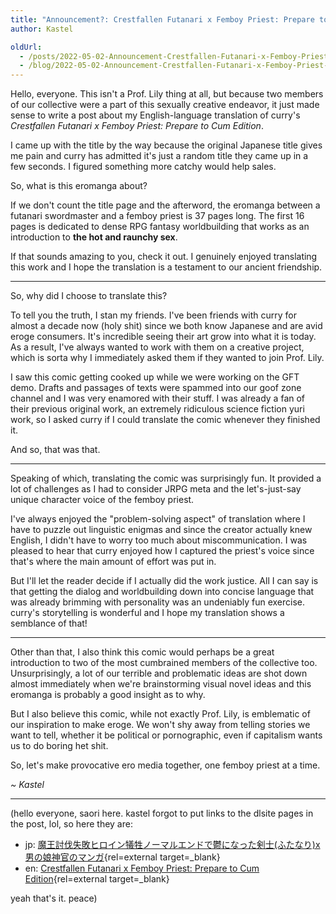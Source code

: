 ```yaml
---
title: "Announcement?: Crestfallen Futanari x Femboy Priest: Prepare to Cum Edition"
author: Kastel

oldUrl:
  - /posts/2022-05-02-Announcement-Crestfallen-Futanari-x-Femboy-Priest-Prepare-to-Cum-Edition.html
  - /blog/2022-05-02-Announcement-Crestfallen-Futanari-x-Femboy-Priest-Prepare-to-Cum-Edition.html
---
```


Hello, everyone. This isn't a Prof. Lily thing at all, but because two members of our collective were a part of this sexually creative endeavor, it just made sense to write a post about my English-language translation of curry's <cite>Crestfallen Futanari x Femboy Priest: Prepare to Cum Edition</cite>.

I came up with the title by the way because the original Japanese title gives me pain and curry has admitted it's just a random title they came up in a few seconds. I figured something more catchy would help sales.

So, what is this eromanga about?

If we don't count the title page and the afterword, the eromanga between a futanari swordmaster and a femboy priest is 37 pages long. The first 16 pages is dedicated to dense RPG fantasy worldbuilding that works as an introduction to **the hot and raunchy sex**.

If that sounds amazing to you, check it out. I genuinely enjoyed translating this work and I hope the translation is a testament to our ancient friendship.

---

So, why did I choose to translate this?

To tell you the truth, I stan my friends. I've been friends with curry for almost a decade now (holy shit) since we both know Japanese and are avid eroge consumers. It's incredible seeing their art grow into what it is today. As a result, I've always wanted to work with them on a creative project, which is sorta why I immediately asked them if they wanted to join Prof. Lily.

I saw this comic getting cooked up while we were working on the GFT demo. Drafts and passages of texts were spammed into our goof zone channel and I was very enamored with their stuff. I was already a fan of their previous original work, an extremely ridiculous science fiction yuri work, so I asked curry if I could translate the comic whenever they finished it.

And so, that was that.

---

Speaking of which, translating the comic was surprisingly fun. It provided a lot of challenges as I had to consider JRPG meta and the let's-just-say unique character voice of the femboy priest.

I've always enjoyed the "problem-solving aspect" of translation where I have to puzzle out linguistic enigmas and since the creator actually knew English, I didn't have to worry too much about miscommunication. I was pleased to hear that curry enjoyed how I captured the priest's voice since that's where the main amount of effort was put in.

But I'll let the reader decide if I actually did the work justice. All I can say is that getting the dialog and worldbuilding down into concise language that was already  brimming with personality was an undeniably fun exercise. curry's storytelling is wonderful and I hope my translation shows a semblance of that!

---

Other than that, I also think this comic would perhaps be a great introduction to two of the most cumbrained members of the collective too. Unsurprisingly, a lot of our terrible and problematic ideas are shot down almost immediately when we're brainstorming visual novel ideas and this eromanga is probably a good insight as to why.

But I also believe this comic, while not exactly Prof. Lily, is emblematic of our inspiration to make eroge. We won't shy away from telling stories we want to tell, whether it be political or pornographic, even if capitalism wants us to do boring het shit.

So, let's make provocative ero media together, one femboy priest at a time.

*~ Kastel*

---

(hello everyone, saori here. kastel forgot to put links to the dlsite pages in the post, lol, so here they are:

- jp: [魔王討伐失敗ヒロイン犠牲ノーマルエンドで鬱になった剣士(ふたなり)x男の娘神官のマンガ](https://www.dlsite.com/maniax/work/=/product_id/RJ381651.html){rel=external target=_blank}
- en: [Crestfallen Futanari x Femboy Priest: Prepare to Cum Edition](https://www.dlsite.com/maniax/work/=/product_id/RJ388558.html){rel=external target=_blank}

yeah that's it. peace)
